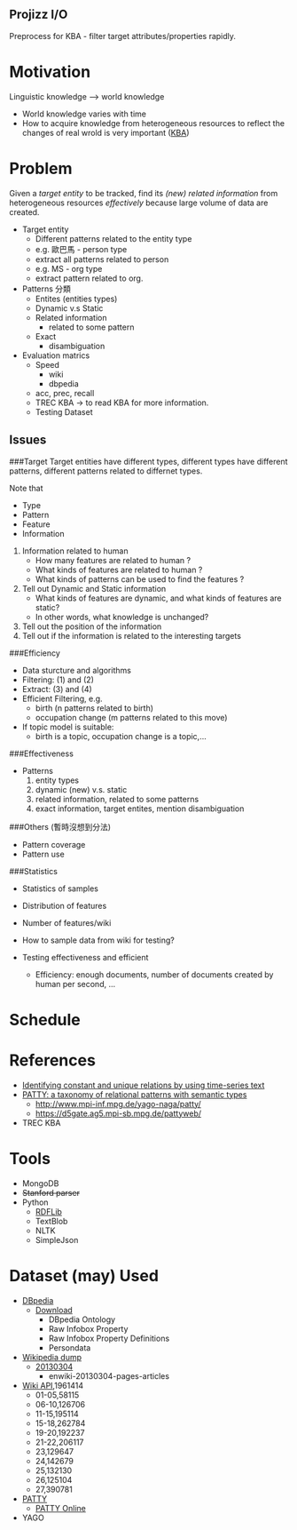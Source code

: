 Projizz I/O
-----------
Preprocess for KBA - filter target attributes/properties rapidly.

# Motivation
Linguistic knowledge --> world knowledge

* World knowledge varies with time
* How to acquire knowledge from heterogeneous resources to reflect the changes of real wrold is very important ([KBA](http://trec-kba.org/))


# Problem
Given a _target entity_ to be tracked, find its _(new)_ _related_ _information_ from heterogeneous resources *effectively* because large volume of data are created.

* Target entity 
    * Different patterns related to the entity type
    * e.g. 歐巴馬 - person type 
    * extract all patterns related to person
    * e.g. MS - org type
    * extract pattern related to org.
* Patterns 分類
    * Entites (entities types)
    * Dynamic v.s Static
    * Related information
        * related to some pattern
    * Exact 
        * disambiguation
* Evaluation matrics
    * Speed
        * wiki
        * dbpedia
    * acc, prec, recall
    * TREC KBA  -> to read KBA for more information.
    * Testing Dataset

## Issues
###Target
Target entities have different types, different types have different patterns, different patterns related to differnet types. 

Note that
* Type
* Pattern
* Feature
* Information


1. Information related to human
    * How many features are related to human ?
    * What kinds of features are related to human ?
    * What kinds of patterns can be used to find the features ?
2. Tell out Dynamic and Static information
    * What kinds of features are dynamic, and what kinds of features are static?
    * In other words, what knowledge is unchanged?
3. Tell out the position of the information
4. Tell out if the information is related to the interesting targets

###Efficiency
* Data sturcture and algorithms
* Filtering: (1) and (2)
* Extract: (3) and (4)
* Efficient Filtering, e.g.
    * birth (n patterns related to birth)
    * occupation change (m patterns related to this move)
* If topic model is suitable:
    * birth is a topic, occupation change is a topic,...

###Effectiveness
* Patterns
    1. entity types
    2. dynamic (new) v.s. static 
    3. related information, related to some patterns
    4. exact information, target entites, mention disambiguation

###Others (暫時沒想到分法)
* Pattern coverage
* Pattern use

###Statistics
* Statistics of samples
* Distribution of features
* Number of features/wiki

* How to sample data from wiki for testing?
* Testing effectiveness and efficient
    * Efficiency: enough documents, number of documents created by human per second, ...

# Schedule

# References
* [Identifying constant and unique relations by using time-series text](http://dl.acm.org/citation.cfm?id=2391044)
* [PATTY: a taxonomy of relational patterns with semantic types](http://dl.acm.org/citation.cfm?id=2391076)
    * http://www.mpi-inf.mpg.de/yago-naga/patty/
    * https://d5gate.ag5.mpi-sb.mpg.de/pattyweb/
* TREC KBA

# Tools
* MongoDB
* <del>Stanford parser</del>
* Python
    * [RDFLib](https://github.com/RDFLib/rdflib)
    * TextBlob
    * NLTK
    * SimpleJson

# Dataset (may) Used
* [DBpedia](http://wiki.dbpedia.org/Datasets)
    * [Download](http://wiki.dbpedia.org/Downloads39)
        * DBpedia Ontology
        * Raw Infobox Property
        * Raw Infobox Property Definitions
        * Persondata
* [Wikipedia dump](http://en.wikipedia.org/wiki/Wikipedia:Database_download)
    * [20130304](http://dumps.wikimedia.org/enwiki/20130304/)
        * enwiki-20130304-pages-articles
* [Wiki API](),1961414 
    * 01-05,58115
    * 06-10,126706
    * 11-15,195114
    * 15-18,262784
    * 19-20,192237
    * 21-22,206117
    * 23,129647
    * 24,142679
    * 25,132130
    * 26,125104
    * 27,390781
* [PATTY](http://www.mpi-inf.mpg.de/yago-naga/patty/)
    * [PATTY Online](https://d5gate.ag5.mpi-sb.mpg.de/pattyweb/)
* YAGO
